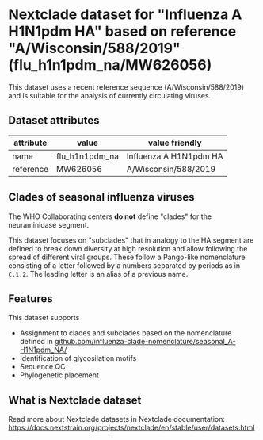 # Nextclade dataset for "Influenza A H1N1pdm HA" based on reference "A/Wisconsin/588/2019" (flu_h1n1pdm_na/MW626056)

This dataset uses a recent reference sequence (A/Wisconsin/588/2019) and is suitable for the analysis of currently circulating viruses.

## Dataset attributes

| attribute            | value                | value friendly                           |
| -------------------- | -------------------- | ---------------------------------------- |
| name                 | flu_h1n1pdm_na       | Influenza A H1N1pdm HA                   |
| reference            | MW626056             | A/Wisconsin/588/2019                      |

## Clades of seasonal influenza viruses

The WHO Collaborating centers **do not** define "clades" for the neuraminidase segment.

This dataset focuses on "subclades" that in analogy to the HA segment are defined to break down diversity at high resolution and allow following the spread of different viral groups.
These follow a Pango-like nomenclature consisting of a letter followed by a numbers separated by periods as in `C.1.2`.
The leading letter is an alias of a previous name.


## Features
This dataset supports

 * Assignment to clades and subclades based on the nomenclature defined in [github.com/influenza-clade-nomenclature/seasonal_A-H1N1pdm_NA/](https://github.com/influenza-clade-nomenclature/seasonal_A-H1N1pdm_NA/)
 * Identification of glycosilation motifs
 * Sequence QC
 * Phylogenetic placement

## What is Nextclade dataset

Read more about Nextclade datasets in Nextclade documentation: https://docs.nextstrain.org/projects/nextclade/en/stable/user/datasets.html
